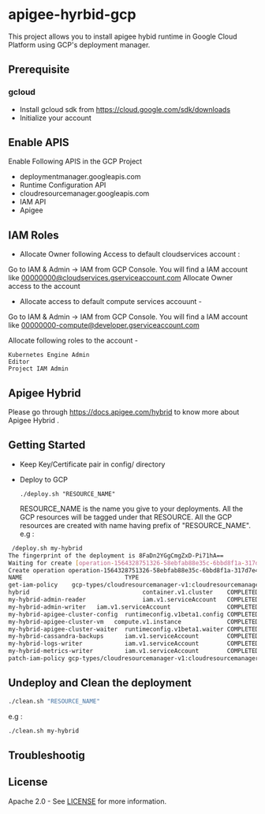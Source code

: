 # apigee-hyrbid-gcp

This project allows you to install apigee hybid runtime in Google Cloud Platform using GCP's deployment manager. 

## Prerequisite

### gcloud
- Install gcloud sdk from https://cloud.google.com/sdk/downloads
- Initialize your account

## Enable APIS

Enable Following APIS in the GCP Project

- deploymentmanager.googleapis.com
- Runtime Configuration API
- cloudresourcemanager.googleapis.com
- IAM API
- Apigee

## IAM Roles

- Allocate Owner following Access to default cloudservices account :

Go to IAM & Admin -> IAM from GCP Console. You will find a IAM account like 00000000@cloudservices.gserviceaccount.com
Allocate Owner access to the account


- Allocate access to default compute services accouunt -

Go to IAM & Admin -> IAM from GCP Console. You will find a IAM account like 00000000-compute@developer.gserviceaccount.com	

Allocate following roles to the account -

```
Kubernetes Engine Admin
Editor
Project IAM Admin
```

## Apigee Hybrid 
Please go through https://docs.apigee.com/hybrid to know more about Apigee Hybrid .


## Getting Started
- Keep Key/Certificate pair in config/ directory


- Deploy to GCP

    ```
    ./deploy.sh "RESOURCE_NAME"
    ```
    RESOURCE_NAME is the name you give to your deployments. All the GCP resources will be tagged under that RESOURCE. All the GCP resources are created with name  having prefix of "RESOURCE_NAME".
    e.g :
```sh
 /deploy.sh my-hybrid
The fingerprint of the deployment is 8FaDn2YGgCmgZxD-Pi71hA==
Waiting for create [operation-1564328751326-58ebfab88e35c-6bbd8f1a-317d7e41]...done.
Create operation operation-1564328751326-58ebfab88e35c-6bbd8f1a-317d7e41 completed successfully.
NAME                             TYPE                                                                          STATE      ERRORS  INTENT
get-iam-policy    gcp-types/cloudresourcemanager-v1:cloudresourcemanager.projects.getIamPolicy  COMPLETED  [] 
hybrid                                container.v1.cluster    COMPLETED  []
my-hybrid-admin-reader                iam.v1.serviceAccount   COMPLETED  []
my-hybrid-admin-writer   iam.v1.serviceAccount                COMPLETED  []
my-hybrid-apigee-cluster-config  runtimeconfig.v1beta1.config COMPLETED  []
my-hybrid-apigee-cluster-vm   compute.v1.instance             COMPLETED  []
my-hybrid-apigee-cluster-waiter  runtimeconfig.v1beta1.waiter COMPLETED  []
my-hybrid-cassandra-backups      iam.v1.serviceAccount        COMPLETED  []
my-hybrid-logs-writer            iam.v1.serviceAccount        COMPLETED  []
my-hybrid-metrics-writer         iam.v1.serviceAccount        COMPLETED  []
patch-iam-policy gcp-types/cloudresourcemanager-v1:cloudresourcemanager.projects.setIamPolicy COMPLETED  []
```


## Undeploy and Clean the deployment
```sh
./clean.sh "RESOURCE_NAME"
```
e.g :
```sh
./clean.sh my-hybrid
```

## Troubleshootig



## License

Apache 2.0 - See [LICENSE](LICENSE) for more information.
